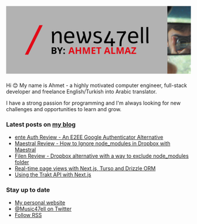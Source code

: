 ## [![Music47ell header](https://github.com/Music47ell/Music47ell/blob/main/assets/github-header.png)](https://www.news47ell.com)

Hi 😊 My name is Ahmet - a highly motivated computer engineer, full-stack developer and freelance English/Turkish into Arabic translator.

I have a strong passion for programming and I'm always looking for new challenges and opportunities to learn and grow.

### Latest posts on [my blog](https://www.news47ell.com)

<!-- BLOG-POST-LIST:START -->
- [ente Auth Review - An E2EE Google Authenticator Alternative](https://www.news47ell.com/blog/ente-authenticator-review-e2ee-google-authenticator-alternative)
- [Maestral Review - How to Ignore node_modules in Dropbox with Maestral](https://www.news47ell.com/blog/maestral-review-exclude-node-modules-dropbox-mignore-gitignore)
- [Filen Review - Dropbox alternative with a way to exclude node_modules folder](https://www.news47ell.com/blog/filen-review-dropbox-alternative-exclude-node-modules-sync)
- [Real-time page views with Next.js, Turso and Drizzle ORM](https://www.news47ell.com/blog/page-views-nextjs-turso-drizzle-orm)
- [Using the Trakt API with Next.js](https://www.news47ell.com/blog/trakt-api-nextjs)
<!-- BLOG-POST-LIST:END -->

### Stay up to date

- [My personal website](https://news47ell.com/)
- [@Music47ell on Twitter](https://twitter.com/Music47ell)
- [Follow RSS](https://www.news47ell.com/feed.xml)